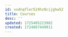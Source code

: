 ```yaml
---
id: vxdnqfler524hz0cijghw52
title: Courses
desc: ''
updated: 1725405223982
created: 1724867449911
---
```


